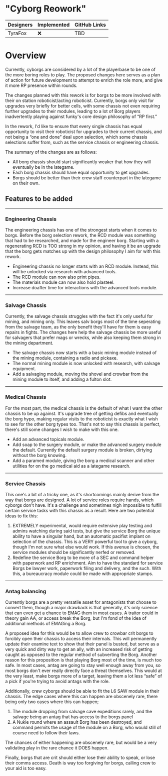 # "Cyborg Reowork"

| Designers | Implemented | GitHub Links |
|-----------| ----------- | ------------ |
| TyraFox   | :x:         | TBD          |



# Overview

Currently, cyborgs are considered by a lot of the playerbase to be one of the more boring roles to play. The proposed changes here serves as a plan of action for future development to attempt to enrich the role more, and give it more RP presence within rounds.

The changes planned with this rework is for borgs to be more involved with their on station roboticist/acting roboticist. Currently, borgs only visit for upgrades very briefly for better cells, with some chassis not even requiring further upgrades to their modules, leading to a lot of Borg players inadvertently playing against funky's core design philosophy of “RP first.”

In the rework, I'd like to ensure that every single chassis has equal opportunity to visit their roboticist for upgrades to their current chassis, and not being a “one and done” deal upon selection, which some chassis selections suffer from, such as the service chassis or engineering chassis. 

The summary of the changes are as follows:

- All borg chassis should start significantly weaker that how they will eventually be in the lategame.
- Each borg chassis should have equal opportunity to get upgrades.
- Borgs should be better than their crew staff counterpart in the lategame on their own.
## Features to be added
***
### Engineering Chassis

The engineering chassis has one of the strongest starts when it comes to borgs. Before the borg selection rework, the RCD module was something that had to be researched, and made for the engineer borg. Starting with a regenerating RCD is TOO strong in my opinion, and having it be an upgrade that the borg gets matches up with the design philosophy I aim for with this rework. 

- Engineering chassis no longer starts with an RCD module. Instead, this will be unlocked via research with advanced tools.
- The RCD module can now also print pipes.
- The materials module can now also hold plasteel.
- Increase doafter time for interactions with the advanced tools module.
***
### Salvage Chassis
Currently, the salvage chassis struggles with the fact it's only useful for mining, and mining only. This leaves salv borgs most of the time seperating from the salvage team, as the only benefit they'll have for them is easy repairs in fights. The changes here help the salvage chassis be more useful for salvagers that prefer mags or wrecks, while also keeping them strong in the mining department.
- The salvage chassis now starts with a basic mining module instead of the mining module, containing a radio and pickaxe.
- The normal mining module is now unlocked with research, with salvage equipment.
- Add a salvaging module, moving the shovel and crowbar from the mining module to itself, and adding a fulton slot.
***
### Medical Chassis
For the most part, the medical chassis is the default of what I want the other chassis to be up against. It's upgrade tree of getting defibs and eventually the borg hypo, making regular visits to the roboticist is exactly what I wish to see for the other borg types too. That's not to say this chassis is perfect, there's still some changes I wish to make with this one.

- Add an advanced topicals module.
- Add soap to the surgery module, or make the advanced surgery module the default. Currently the default surgery module is broken, dirtying without the borg knowing.
- Add a paramed module, giving the borg a medical scanner and other utilities for on the go medical aid as a lategame research.

***
### Service Chassis
This one's a bit of a tricky one, as it's shortcomings mainly derive from the way that borgs are designed. A lot of service roles require hands, which cyborgs don't have. It's a challenge and sometimes nigh impossible to fulfill certain service tasks with this chassis as a result.
Here are two potential ideas to fix this:

1. EXTREMELY experimental, would require extensive play testing and admins watching during said tests, but give the service Borg the unique ability to have a singular hand, but an automatic pacifist implant on selection of the chassis. This is a VERY powerful tool to give a cyborg, though I'm not sure what else would work. If this avenue is chosen, the service modules should be significantly nerfed or removed.
2. Redefine the service Borg to be more of a SEC and command helper with paperwork and RP enrichment. Aim to have the standard for service Borgs be lawyer work, paperwork filing and delivery, and the such. With this, a bureaucracy module could be made with appropriate stamps.

***
### Antag balancing

Currently borgs are a pretty versatile asset for antagonists that choose to convert them, though a major drawback is that generally, it's only science that can even get a chance to EMAG them in most cases.
A traitor could in theory gain AA, or access break the Borg, but I'm fond of the idea of additional methods of EMAGing a Borg.

A proposed idea for this would be to allow crew to crowbar crit borgs to forcibly open their chassis to access their internals. This will permanently update their examine text to show that their panel is busted, but serve as a very quick and dirty way to get an ally, with an increased risk of getting caught as opposed to the regular method of subverting the Borg.
Another reason for this proposition is that playing Borg most of the time, is much too safe. In most cases, antag are going to stay well enough away from you, so most borgs don't ever really directly face a threat themselves. This would at the very least, make borgs more of a target, leaving them a lot less “safe” of a pick if you're trying to avoid antags with the role.

Additionally, crew cyborgs should be able to fit the L6 SAW module in their chassis. The edge cases where this can happen are obscenely rare, there being only two cases where this can happen;

1. The module dropping from salvage cave expeditions rarely, and the salvage being an antag that has access to the borgs panel
2. A Nukie round where an assault Borg has been destroyed, and command permits the usage of the module on a Borg, who would still of course need to follow their laws.

The chances of either happening are obscenely rare, but would be a very validating play in the rare chance it DOES happen. 

Finally, borgs that are crit should either lose their ability to speak, or lose their comms access. Death is way too forgiving for borgs, calling crew to your aid is too easy. 
